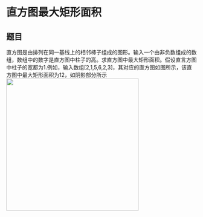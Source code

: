 # 直方图最大矩形面积
## 题目
直方图是由排列在同一基线上的相邻柿子组成的图形。输入一个由非负数组成的数组，数组中的数字是直方图中柱子的高。求直方图中最大矩形面积。假设直言方图中柱子的宽都为1.例如，输入数组[2,1,5,6,2,3]，其对应的直方图如图所示，该直方图中最大矩形面积为12，如阴影部分所示
<img src="https://github.com/meatball-RUI/DataStructure-and-Algorithm-Offer/blob/main/offer39-largestRectangleArea/Screenshot%202024-09-03%20at%2011.15.47.png" width="350px">


